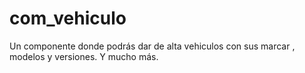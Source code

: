# com_vehiculo
Un componente donde podrás dar de alta vehiculos con sus marcar , modelos y versiones.
Y mucho más.
